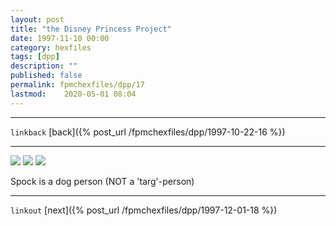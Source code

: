 ```yaml
---
layout: post
title: "the Disney Princess Project"
date: 1997-11-10 00:00
category: hexfiles
tags: [dpp]
description: ""
published: false
permalink: fpmchexfiles/dpp/17
lastmod:	2020-05-01 08:04
---
```


*****
`linkback`
[back]({% post_url /fpmchexfiles/dpp/1997-10-22-16 %})

*****

<img src="{{ site.url }}/assets/img/dpp-17-1.jpg" maxwidth="1000" />

<img src="{{ site.url }}/assets/img/dpp-17-2.jpg" maxwidth="1000" />

<img src="{{ site.url }}/assets/img/dpp-17-3.jpg" maxwidth="1000" />



Spock is a dog person
(NOT a 'targ'-person)

*****

`linkout`
[next]({% post_url /fpmchexfiles/dpp/1997-12-01-18 %})


